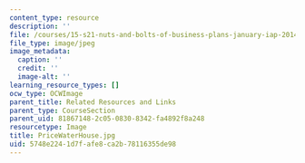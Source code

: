 ```yaml
---
content_type: resource
description: ''
file: /courses/15-s21-nuts-and-bolts-of-business-plans-january-iap-2014/5748e2241d7fafe8ca2b78116355de98_PriceWaterHouse.jpg
file_type: image/jpeg
image_metadata:
  caption: ''
  credit: ''
  image-alt: ''
learning_resource_types: []
ocw_type: OCWImage
parent_title: Related Resources and Links
parent_type: CourseSection
parent_uid: 81867148-2c05-0830-8342-fa4892f8a248
resourcetype: Image
title: PriceWaterHouse.jpg
uid: 5748e224-1d7f-afe8-ca2b-78116355de98
---
```

